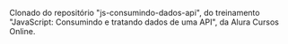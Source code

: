 Clonado do repositório "js-consumindo-dados-api", do treinamento "JavaScript: Consumindo e tratando dados de uma API", da Alura Cursos Online.
